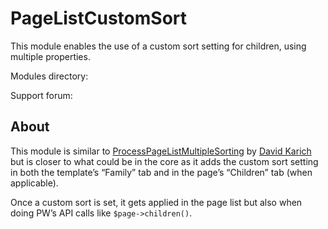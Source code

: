 # PageListCustomSort

This module enables the use of a custom sort setting for children, using multiple properties.



Modules directory: 

Support forum:

## About

This module is similar to [ProcessPageListMultipleSorting](https://processwire.com/modules/process-page-list-multiple-sorting/) by [David Karich](https://processwire.com/modules/author/david-karich/) but is closer to what could be in the core as it adds the custom sort setting in both the template’s “Family” tab and in the page’s “Children” tab (when applicable).

Once a custom sort is set, it gets applied in the page list but also when doing PW’s API calls like `$page->children()`.